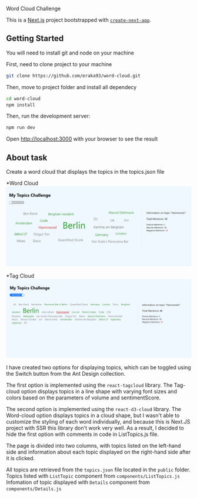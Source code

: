 Word Cloud Challenge

This is a [Next.js](https://nextjs.org/) project bootstrapped with [`create-next-app`](https://github.com/vercel/next.js/tree/canary/packages/create-next-app).

## Getting Started

You will need to install git and node on your machine

First, need to clone project to your machine

```bash
git clone https://github.com/eraka93/word-cloud.git
```

Then, move to project folder and install all dependecy

```bash
cd word-cloud
npm install
```

Then, run the development server:

```bash
npm run dev
```

Open [http://localhost:3000](http://localhost:3000) with your browser to see the result

## About task

Create a word cloud that displays the topics in the topics.json file

*Word Cloud 
![alt text](https://github.com/eraka93/word-cloud/blob/main/Word%20Cloud%20Next.jpg)

*Tag Cloud
![alt text](https://github.com/eraka93/word-cloud/blob/main/Tag%20Cloud%20Next.jpg)


I have created two options for displaying topics, which can be toggled using the Switch button from the Ant Design collection.

The first option is implemented using the `react-tagcloud` library. The Tag-cloud option displays topics in a line shape with varying font sizes and colors based on the parameters of volume and sentimentScore.

The second option is implemented using the `react-d3-cloud` library. The Word-cloud option displays topics in a cloud shape, but I wasn't able to customize the styling of each word individually, and because this is Next.JS project with SSR this library don't work very well. As a result, I decided to hide the first option with comments in code in ListTopics.js file.

The page is divided into two columns, with topics listed on the left-hand side and information about each topic displayed on the right-hand side after it is clicked.

All topics are retrieved from the `topics.json` file located in the `public` folder.
Topics listed with `ListTopic` component from `components/ListTopics.js`
Infomation of topic displayed with `Details` component from `components/Details.js`

